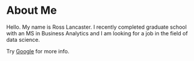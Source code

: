 # About Me
Hello. My name is Ross Lancaster. I recently completed graduate school with an MS in Business Analytics and I am looking for a job in the field of data science. 

Try [Google](https://www.google.com/) for more info.
